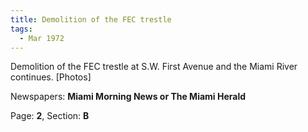 ```yaml
---  
title: Demolition of the FEC trestle  
tags:  
  - Mar 1972  
---  
```

  
Demolition of the FEC trestle at S.W. First Avenue and the Miami River continues. [Photos]  
  
Newspapers: **Miami Morning News or The Miami Herald**  
  
Page: **2**, Section: **B** 
